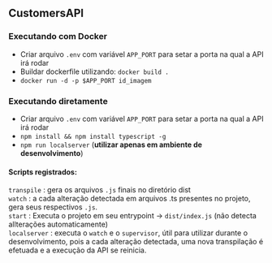 ## CustomersAPI  

### Executando com Docker

- Criar arquivo `.env` com variável `APP_PORT` para setar a porta na qual a API irá rodar
- Buildar dockerfile utilizando: `docker build .`
- `docker run -d -p $APP_PORT id_imagem`

### Executando diretamente

- Criar arquivo `.env` com variável `APP_PORT` para setar a porta na qual a API irá rodar
- `npm install && npm install typescript -g`
- `npm run localserver` (**utilizar apenas em ambiente de desenvolvimento**)

#### Scripts registrados:
`transpile` : gera os arquivos `.js` finais no diretório dist  
`watch` : a cada alteração detectada em arquivos .ts presentes no projeto, gera seus respectivos `.js`.  
`start` : Executa o projeto em seu entrypoint -> `dist/index.js` (não detecta allterações automaticamente)  
`localserver` : executa o `watch` e o `supervisor`, útil para utilizar durante o desenvolvimento, pois a cada alteração detectada, uma nova transpilação é efetuada e a execução da API se reinicia.

